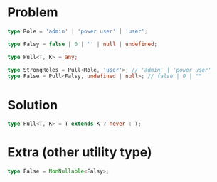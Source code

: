 # Problem

```ts
type Role = 'admin' | 'power user' | 'user';

type Falsy = false | 0 | '' | null | undefined;

type Pull<T, K> = any;

type StrongRoles = Pull<Role, 'user'>; // 'admin' | 'power user'
type False = Pull<Falsy, undefined | null>; // false | 0 | ""
```

# Solution

```ts
type Pull<T, K> = T extends K ? never : T;
```

# Extra (other utility type)

```ts
type False = NonNullable<Falsy>;
```
